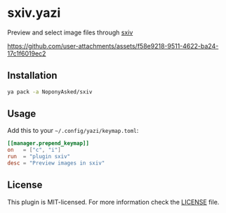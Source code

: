 # sxiv.yazi

Preview and select image files through [sxiv](https://github.com/xyb3rt/sxiv)


https://github.com/user-attachments/assets/f58e9218-9511-4622-ba24-17c1f6019ec2


## Installation

```sh
ya pack -a NoponyAsked/sxiv
```

## Usage

Add this to your `~/.config/yazi/keymap.toml`:

```toml
[[manager.prepend_keymap]]
on   = ["c", "i"]
run  = "plugin sxiv"
desc = "Preview images in sxiv"
```

## License

This plugin is MIT-licensed. For more information check the [LICENSE](LICENSE) file.
